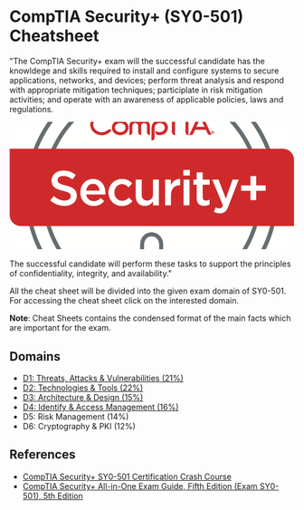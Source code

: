 # CompTIA Security+ (SY0-501) Cheatsheet

"The CompTIA Security+ exam will the successful candidate has the knowldege and skills required to install and configure systems to secure applications, networks, and devices; perform threat analysis and respond with appropriate mitigation techniques; participlate in risk mitigation activities; and operate with an awareness of applicable policies, laws and regulations.

![Image](Logo_CompTIA_Security-plus-895x400.png)

The successful candidate will perform these tasks to support the principles of confidentiality, integrity, and availability."

All the cheat sheet will be divided into the given exam domain of SY0-501. For accessing the cheat sheet click on the interested domain.

**Note**: Cheat Sheets contains the condensed format of the main facts which are important for the exam.

## Domains

+ [D1: Threats, Attacks & Vulnerabilities (21%)](https://github.com/OddExtension5/CompTIA-Security-Cheatsheet/blob/master/D1.md)
+ [D2: Technologies & Tools (22%)](https://github.com/OddExtension5/CompTIA-Security-Cheatsheet/blob/master/D2.md)
+ [D3: Architecture & Design (15%)](https://github.com/OddExtension5/CompTIA-Security-Cheatsheet/blob/master/D3.md)
+ [D4: Identify & Access Management (16%)](https://github.com/OddExtension5/CompTIA-Security-Cheatsheet/blob/master/D3.md)
+ D5: Risk Management (14%)
+ D6: Cryptography & PKI (12%)

## References

+ [CompTIA Security+ SY0-501 Certification Crash Course](https://learning.oreilly.com/live-training/courses/comptia-security-sy0-501-certification-crash-course/0636920400424/)
+ [CompTIA Security+ All-in-One Exam Guide, Fifth Edition (Exam SY0-501), 5th Edition](https://learning.oreilly.com/library/view/comptia-security-all-in-one/9781260019292/)




